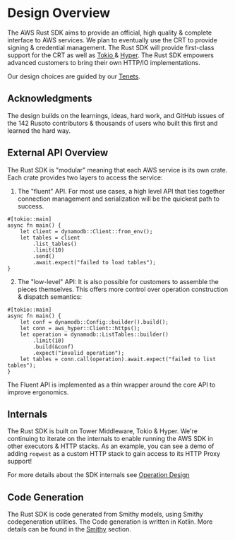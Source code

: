 # Design Overview

The AWS Rust SDK aims to provide an official, high quality & complete interface to AWS services. We plan to eventually use the CRT to provide signing & credential management. The Rust SDK will provide first-class support for the CRT as well as [Tokio ](https://tokio.rs/) & [Hyper](https://hyper.rs). The Rust SDK empowers advanced customers to bring their own HTTP/IO implementations.

Our design choices are guided by our [Tenets](./tenets.md).

## Acknowledgments

The design builds on the learnings, ideas, hard work, and GitHub issues of the 142 Rusoto contributors & thousands of users who built this first and learned the hard way.

## External API Overview

The Rust SDK is "modular" meaning that each AWS service is its own crate. Each crate provides two layers to access the service:
1. The "fluent" API. For most use cases, a high level API that ties together connection management and serialization will be the quickest path to success.

```rust,ignore
#[tokio::main]
async fn main() {
    let client = dynamodb::Client::from_env();
    let tables = client
        .list_tables()
        .limit(10)
        .send()
        .await.expect("failed to load tables");
}
```

2. The "low-level" API: It is also possible for customers to assemble the pieces themselves. This offers more control over operation construction & dispatch semantics:

```rust,ignore
#[tokio::main]
async fn main() {
    let conf = dynamodb::Config::builder().build();
    let conn = aws_hyper::Client::https();
    let operation = dynamodb::ListTables::builder()
        .limit(10)
        .build(&conf)
        .expect("invalid operation");
    let tables = conn.call(operation).await.expect("failed to list tables");
}
```

The Fluent API is implemented as a thin wrapper around the core API to improve ergonomics.

## Internals
The Rust SDK is built on Tower Middleware, Tokio & Hyper. We're continuing to iterate on the internals to enable running the AWS SDK in other executors & HTTP stacks. As an example, you can see a demo of adding `reqwest` as a custom HTTP stack to gain access to its HTTP Proxy support!

For more details about the SDK internals see [Operation Design](transport/operation.md)

## Code Generation
The Rust SDK is code generated from Smithy models, using Smithy codegeneration utilities. The Code generation is written in Kotlin. More details can be found in the [Smithy](./smithy/overview.md) section.
